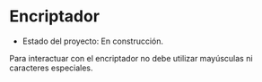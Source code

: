 <h1>Encriptador</h1>

- Estado del proyecto: En construcción.

Para interactuar con el encriptador no debe utilizar mayúsculas ni caracteres especiales.